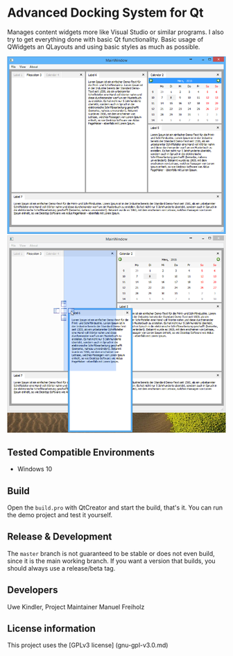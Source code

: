 # Advanced Docking System for Qt

Manages content widgets more like Visual Studio or similar programs.
I also try to get everything done with basic Qt functionality.
Basic usage of QWidgets an QLayouts and using basic styles as much as possible.

![Layout of widgets](preview.png)
![Dropping widgets](preview-dragndrop.png)

## Tested Compatible Environments
- Windows 10

## Build
Open the `build.pro` with QtCreator and start the build, that's it.
You can run the demo project and test it yourself.

## Release & Development
The `master` branch is not guaranteed to be stable or does not even build, since it is the main working branch.
If you want a version that builds, you should always use a release/beta tag.

## Developers
Uwe Kindler, Project Maintainer
Manuel Freiholz 

## License information
This project uses the [GPLv3 license] (gnu-gpl-v3.0.md)

